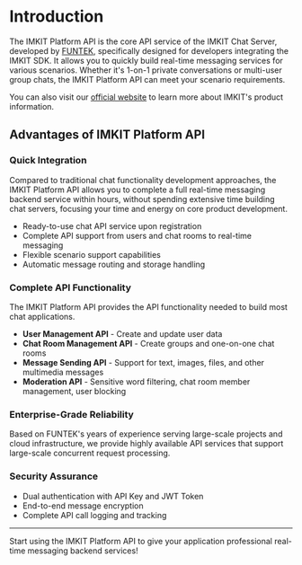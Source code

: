 # Introduction

The IMKIT Platform API is the core API service of the IMKIT Chat Server, developed by [FUNTEK](httsp://funtek.co/), specifically designed for developers integrating the IMKIT SDK. It allows you to quickly build real-time messaging services for various scenarios. Whether it's 1-on-1 private conversations or multi-user group chats, the IMKIT Platform API can meet your scenario requirements.

You can also visit our [official website](https://imkit.io/) to learn more about IMKIT's product information.

## Advantages of IMKIT Platform API

### Quick Integration

Compared to traditional chat functionality development approaches, the IMKIT Platform API allows you to complete a full real-time messaging backend service within hours, without spending extensive time building chat servers, focusing your time and energy on core product development.

- Ready-to-use chat API service upon registration
- Complete API support from users and chat rooms to real-time messaging
- Flexible scenario support capabilities
- Automatic message routing and storage handling

### Complete API Functionality

The IMKIT Platform API provides the API functionality needed to build most chat applications.

- **User Management API** - Create and update user data
- **Chat Room Management API** - Create groups and one-on-one chat rooms
- **Message Sending API** - Support for text, images, files, and other multimedia messages
- **Moderation API** - Sensitive word filtering, chat room member management, user blocking

### Enterprise-Grade Reliability

Based on FUNTEK's years of experience serving large-scale projects and cloud infrastructure, we provide highly available API services that support large-scale concurrent request processing.

### Security Assurance

- Dual authentication with API Key and JWT Token
- End-to-end message encryption
- Complete API call logging and tracking

------

Start using the IMKIT Platform API to give your application professional real-time messaging backend services!